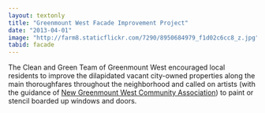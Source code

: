 ```yaml
---
layout: textonly
title: "Greenmount West Facade Improvement Project"
date: "2013-04-01"
image: "http://farm8.staticflickr.com/7290/8950684979_f1d02c6cc8_z.jpg"
tabid: facade
---
```


The Clean and Green Team of Greenmount West encouraged local residents to improve the dilapidated vacant city-owned properties along the main thoroughfares throughout the neighborhood and called on artists (with the guidance of [New Greenmount West Community Association][NGWCA]) to paint or stencil boarded up windows and doors.

[NGWCA]: https://www.facebook.com/NGWCA?group_id=0
